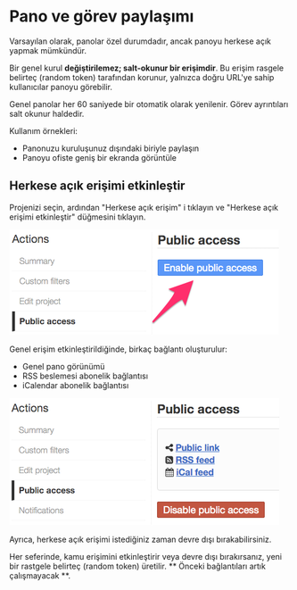 Pano ve görev paylaşımı
========================

Varsayılan olarak, panolar özel durumdadır, ancak panoyu herkese açık yapmak mümkündür.

Bir genel kurul **değiştirilemez; salt-okunur bir erişimdir**.
Bu erişim rasgele belirteç (random token) tarafından korunur, yalnızca doğru URL'ye sahip kullanıcılar panoyu görebilir.

Genel panolar her 60 saniyede bir otomatik olarak yenilenir.
Görev ayrıntıları salt okunur haldedir.

Kullanım örnekleri:

- Panonuzu kuruluşunuz dışındaki biriyle paylaşın
- Panoyu ofiste geniş bir ekranda görüntüle

Herkese açık erişimi etkinleştir
--------------------

Projenizi seçin, ardından "Herkese açık erişim" i tıklayın ve "Herkese açık erişimi etkinleştir" düğmesini tıklayın.

![Enable public access](../screenshots/project-enable-sharing.png)

Genel erişim etkinleştirildiğinde, birkaç bağlantı oluşturulur:

- Genel pano görünümü
- RSS beslemesi abonelik bağlantısı
- iCalendar abonelik bağlantısı

![Disable public access](../screenshots/project-disable-sharing.png)

Ayrıca, herkese açık erişimi istediğiniz zaman devre dışı bırakabilirsiniz.

Her seferinde, kamu erişimini etkinleştirir veya devre dışı bırakırsanız, yeni bir rastgele belirteç (random token) üretilir.
** Önceki bağlantıları artık çalışmayacak **.
